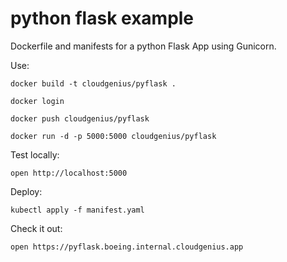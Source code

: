 # python flask example

Dockerfile and manifests for a python Flask App using Gunicorn.

Use:

    docker build -t cloudgenius/pyflask .

    docker login

    docker push cloudgenius/pyflask

    docker run -d -p 5000:5000 cloudgenius/pyflask

Test locally:

    open http://localhost:5000


Deploy:

    kubectl apply -f manifest.yaml

Check it out:

    open https://pyflask.boeing.internal.cloudgenius.app
